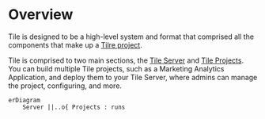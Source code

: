 # Overview

Tile is designed to be a high-level system and format that comprised all the components that make up a [Tilre project](../architecture.md).

Tile is comprised to two main sections, the [Tile Server](./server.md) and [Tile Projects](./projects.md). You can build multiple Tile projects, such as a Marketing Analytics Application, and deploy them to your Tile Server, where admins can manage the project, configuring, and more.

```mermaid
erDiagram
    Server ||..o{ Projects : runs
```
